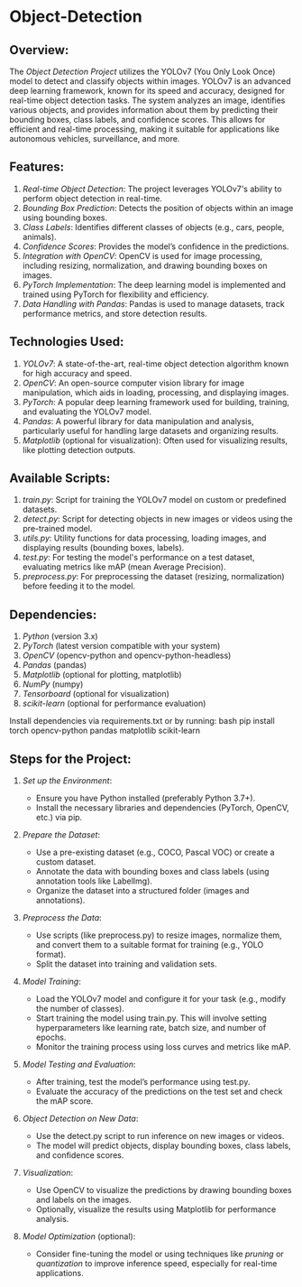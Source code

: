 # Object-Detection
## Overview:
The *Object Detection Project* utilizes the YOLOv7 (You Only Look Once) model to detect and classify objects within images. YOLOv7 is an advanced deep learning framework, known for its speed and accuracy, designed for real-time object detection tasks. The system analyzes an image, identifies various objects, and provides information about them by predicting their bounding boxes, class labels, and confidence scores. This allows for efficient and real-time processing, making it suitable for applications like autonomous vehicles, surveillance, and more.

## Features:
1. *Real-time Object Detection*: The project leverages YOLOv7's ability to perform object detection in real-time.
2. *Bounding Box Prediction*: Detects the position of objects within an image using bounding boxes.
3. *Class Labels*: Identifies different classes of objects (e.g., cars, people, animals).
4. *Confidence Scores*: Provides the model’s confidence in the predictions.
5. *Integration with OpenCV*: OpenCV is used for image processing, including resizing, normalization, and drawing bounding boxes on images.
6. *PyTorch Implementation*: The deep learning model is implemented and trained using PyTorch for flexibility and efficiency.
7. *Data Handling with Pandas*: Pandas is used to manage datasets, track performance metrics, and store detection results.

## Technologies Used:
1. *YOLOv7*: A state-of-the-art, real-time object detection algorithm known for high accuracy and speed.
2. *OpenCV*: An open-source computer vision library for image manipulation, which aids in loading, processing, and displaying images.
3. *PyTorch*: A popular deep learning framework used for building, training, and evaluating the YOLOv7 model.
4. *Pandas*: A powerful library for data manipulation and analysis, particularly useful for handling large datasets and organizing results.
5. *Matplotlib* (optional for visualization): Often used for visualizing results, like plotting detection outputs.

## Available Scripts:
1. *train.py*: Script for training the YOLOv7 model on custom or predefined datasets.
2. *detect.py*: Script for detecting objects in new images or videos using the pre-trained model.
3. *utils.py*: Utility functions for data processing, loading images, and displaying results (bounding boxes, labels).
4. *test.py*: For testing the model's performance on a test dataset, evaluating metrics like mAP (mean Average Precision).
5. *preprocess.py*: For preprocessing the dataset (resizing, normalization) before feeding it to the model.

## Dependencies:
1. *Python* (version 3.x)
2. *PyTorch* (latest version compatible with your system)
3. *OpenCV* (opencv-python and opencv-python-headless)
4. *Pandas* (pandas)
5. *Matplotlib* (optional for plotting, matplotlib)
6. *NumPy* (numpy)
7. *Tensorboard* (optional for visualization)
8. *scikit-learn* (optional for performance evaluation)

Install dependencies via requirements.txt or by running:
bash
pip install torch opencv-python pandas matplotlib scikit-learn


## Steps for the Project:
1. *Set up the Environment*:
   - Ensure you have Python installed (preferably Python 3.7+).
   - Install the necessary libraries and dependencies (PyTorch, OpenCV, etc.) via pip.

2. *Prepare the Dataset*:
   - Use a pre-existing dataset (e.g., COCO, Pascal VOC) or create a custom dataset.
   - Annotate the data with bounding boxes and class labels (using annotation tools like LabelImg).
   - Organize the dataset into a structured folder (images and annotations).

3. *Preprocess the Data*:
   - Use scripts (like preprocess.py) to resize images, normalize them, and convert them to a suitable format for training (e.g., YOLO format).
   - Split the dataset into training and validation sets.

4. *Model Training*:
   - Load the YOLOv7 model and configure it for your task (e.g., modify the number of classes).
   - Start training the model using train.py. This will involve setting hyperparameters like learning rate, batch size, and number of epochs.
   - Monitor the training process using loss curves and metrics like mAP.

5. *Model Testing and Evaluation*:
   - After training, test the model’s performance using test.py.
   - Evaluate the accuracy of the predictions on the test set and check the mAP score.

6. *Object Detection on New Data*:
   - Use the detect.py script to run inference on new images or videos.
   - The model will predict objects, display bounding boxes, class labels, and confidence scores.

7. *Visualization*:
   - Use OpenCV to visualize the predictions by drawing bounding boxes and labels on the images.
   - Optionally, visualize the results using Matplotlib for performance analysis.

8. *Model Optimization* (optional):
   - Consider fine-tuning the model or using techniques like *pruning* or *quantization* to improve inference speed, especially for real-time applications.



